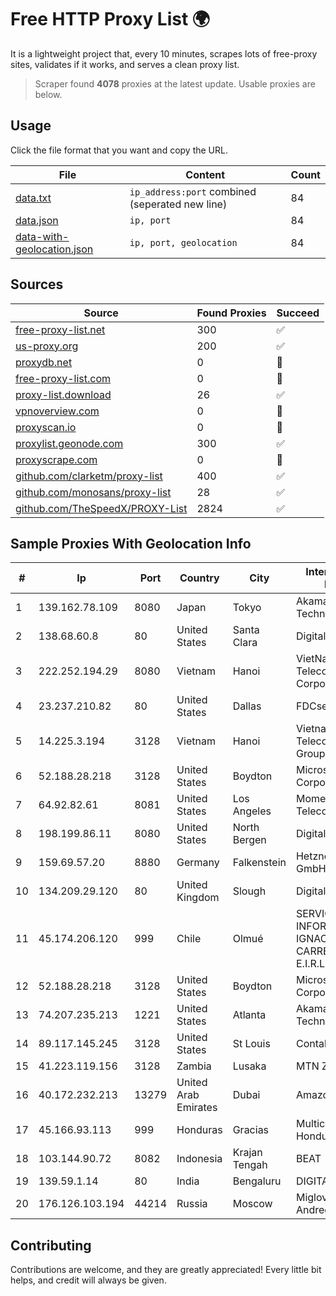 
# Free HTTP Proxy List 🌍

It is a lightweight project that, every 10 minutes, scrapes lots of free-proxy sites, validates if it works, and serves a clean proxy list.


> Scraper found **4078** proxies at the latest update. Usable proxies are below.

## Usage

Click the file format that you want and copy the URL.


|File|Content|Count|
|----|-------|-----|
|[data.txt](https://raw.githubusercontent.com/themiralay/Proxy-List-World/master/data.txt)|`ip_address:port` combined (seperated new line)|84|
|[data.json](https://raw.githubusercontent.com/themiralay/Proxy-List-World/master/data.json)|`ip, port`|84|
|[data-with-geolocation.json](https://raw.githubusercontent.com/themiralay/Proxy-List-World/master/data-with-geolocation.json)|`ip, port, geolocation`|84|

## Sources

|Source|Found Proxies|Succeed|
|------|-------------|-------|
|[free-proxy-list.net](https://free-proxy-list.net)|300|✅|
|[us-proxy.org](https://www.us-proxy.org)|200|✅|
|[proxydb.net](http://proxydb.net)|0|🚫|
|[free-proxy-list.com](https://free-proxy-list.com/?page=&port=&type%5B%5D=http&type%5B%5D=https&up_time=0&search=Search)|0|🚫|
|[proxy-list.download](https://www.proxy-list.download/HTTP)|26|✅|
|[vpnoverview.com](https://vpnoverview.com/privacy/anonymous-browsing/free-proxy-servers)|0|🚫|
|[proxyscan.io](https://www.proxyscan.io)|0|🚫|
|[proxylist.geonode.com](https://proxylist.geonode.com/api/proxy-list?limit=300&page=1&sort_by=lastChecked&sort_type=desc&protocols=http,https)|300|✅|
|[proxyscrape.com](https://api.proxyscrape.com/v2/?request=displayproxies&protocol=http&timeout=10000&country=all&ssl=all&anonymity=all)|0|🚫|
|[github.com/clarketm/proxy-list](https://raw.githubusercontent.com/clarketm/proxy-list/master/proxy-list-raw.txt)|400|✅|
|[github.com/monosans/proxy-list](https://raw.githubusercontent.com/monosans/proxy-list/main/proxies/http.txt)|28|✅|
|[github.com/TheSpeedX/PROXY-List](https://raw.githubusercontent.com/TheSpeedX/PROXY-List/master/http.txt)|2824|✅|


## Sample Proxies With Geolocation Info

|#|Ip|Port|Country|City|Internet Service Provider|
|-|--|----|-------|----|-------------------------|
|1|139.162.78.109|8080|Japan|Tokyo|Akamai Technologies, Inc.|
|2|138.68.60.8|80|United States|Santa Clara|DigitalOcean, LLC|
|3|222.252.194.29|8080|Vietnam|Hanoi|VietNam Post and Telecom Corporation|
|4|23.237.210.82|80|United States|Dallas|FDCservers.net|
|5|14.225.3.194|3128|Vietnam|Hanoi|Vietnam Posts and Telecommunications Group|
|6|52.188.28.218|3128|United States|Boydton|Microsoft Corporation|
|7|64.92.82.61|8081|United States|Los Angeles|Momentum Telecom, Inc.|
|8|198.199.86.11|8080|United States|North Bergen|DigitalOcean, LLC|
|9|159.69.57.20|8880|Germany|Falkenstein|Hetzner Online GmbH|
|10|134.209.29.120|80|United Kingdom|Slough|DigitalOcean, LLC|
|11|45.174.206.120|999|Chile|Olmué|SERVICIOS INFORMÁTICOS IGNACIO LIZANA CARREÑO E.I.R.L(INALTEC).|
|12|52.188.28.218|3128|United States|Boydton|Microsoft Corporation|
|13|74.207.235.213|1221|United States|Atlanta|Akamai Technologies, Inc.|
|14|89.117.145.245|3128|United States|St Louis|Contabo Inc.|
|15|41.223.119.156|3128|Zambia|Lusaka|MTN Zambia|
|16|40.172.232.213|13279|United Arab Emirates|Dubai|Amazon.com|
|17|45.166.93.113|999|Honduras|Gracias|Multicable De Honduras|
|18|103.144.90.72|8082|Indonesia|Krajan Tengah|BEAT|
|19|139.59.1.14|80|India|Bengaluru|DIGITALOCEAN|
|20|176.126.103.194|44214|Russia|Moscow|Miglovets Egor Andreevich|



## Contributing

Contributions are welcome, and they are greatly appreciated! Every
little bit helps, and credit will always be given.

